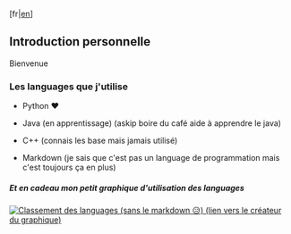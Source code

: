 [fr|[en](README.en.md)]
## Introduction personnelle

Bienvenue

### Les languages que j'utilise

- Python ❤
- Java (en apprentissage) (askip boire du café aide à apprendre le java)
- C++ (connais les base mais jamais utilisé)

- Markdown (je sais que c'est pas un language de programmation mais c'est toujours ça en plus)

##### Et en cadeau mon petit graphique d'utilisation des languages

[![Classement des languages (sans le markdown 😥) (lien vers le créateur du graphique)](https://github-readme-stats.vercel.app/api/top-langs/?username=CCC7012&layout=donut&theme=dark)](https://github.com/anuraghazra/github-readme-stats)

